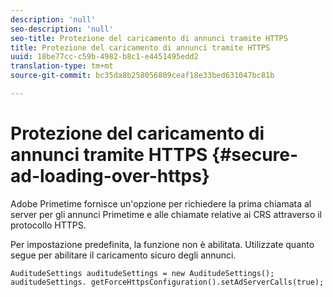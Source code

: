 ```yaml
---
description: 'null'
seo-description: 'null'
seo-title: Protezione del caricamento di annunci tramite HTTPS
title: Protezione del caricamento di annunci tramite HTTPS
uuid: 18be77cc-c59b-4982-b8c1-e4451495edd2
translation-type: tm+mt
source-git-commit: bc35da8b258056809ceaf18e33bed631047bc81b

---
```



# Protezione del caricamento di annunci tramite HTTPS {#secure-ad-loading-over-https}

Adobe Primetime fornisce un&#39;opzione per richiedere la prima chiamata al server per gli annunci Primetime e alle chiamate relative ai CRS attraverso il protocollo HTTPS.

Per impostazione predefinita, la funzione non è abilitata. Utilizzate quanto segue per abilitare il caricamento sicuro degli annunci.

```
AuditudeSettings auditudeSettings = new AuditudeSettings(); 
auditudeSettings. getForceHttpsConfiguration().setAdServerCalls(true);
```
